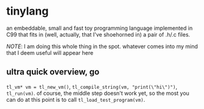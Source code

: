 # tinylang
an embeddable, small and fast toy programming language implemented in C99
that fits in (well, actually, that I've shoehorned in) a pair of .h/.c files.

*NOTE*:
I am doing this whole thing in the spot.
whatever comes into my mind that I deem useful will appear here

## ultra quick overview, go

`tl_vm* vm = tl_new_vm()`, `tl_compile_string(vm, "print(\"hi\")")`, `tl_run(vm)`.
of course, the middle step doesn't work yet, so the most you can do at this point
is to call `tl_load_test_program(vm)`.
